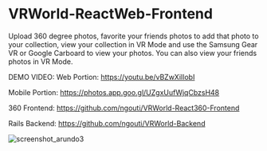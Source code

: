 # VRWorld-ReactWeb-Frontend

Upload 360 degree photos, favorite your friends photos to add that photo to your collection, view your collection in VR Mode and use the Samsung Gear VR or Google Carboard to view your photos. You can also view your friends photos in VR Mode.

DEMO VIDEO:
Web Portion:
https://youtu.be/vBZwXiIlobI

Mobile Portion:
https://photos.app.goo.gl/UZgxUufWjqCbzsH48

360 Frontend:
https://github.com/ngouti/VRWorld-React360-Frontend

Rails Backend:
https://github.com/ngouti/VRWorld-Backend



![screenshot_arundo3](https://user-images.githubusercontent.com/8285000/56928936-ea033800-6a9d-11e9-8d4d-b43c5114d1e9.JPG)
